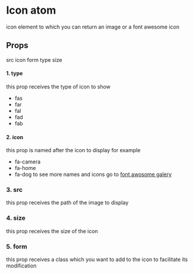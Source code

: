 # Icon atom
icon element to which you can return an image or a font awesome icon
## Props
src icon form type size
#### 1. type
this prop receives the type of icon to show
+ fas 
+ far
+ fal
+ fad
+ fab
#### 2. icon
this prop is named after the icon to display for example
+ fa-camera
+ fa-home
+ fa-dog
to see more names and icons go to [font awosome galery](https://fontawesome.com/icons?d=gallery)
### 3. src 
this prop receives the path of the image to display
### 4. size 
this prop receives the size of the icon
### 5. form
this prop receives a class which you want to add to the icon to facilitate its modification